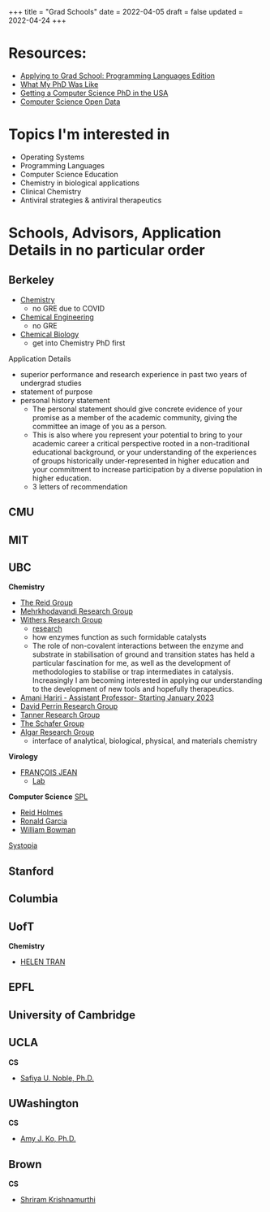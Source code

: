 +++
title = "Grad Schools"
date = 2022-04-05
draft = false
updated = 2022-04-24
+++

# Resources:
- [Applying to Grad School: Programming Languages Edition](https://koronkevi.ch/posts/applying-to-grad-school.html)
- [What My PhD Was Like](https://jxyzabc.blogspot.com/2016/02/my-phd-abridged.html)
- [Getting a Computer Science PhD in the USA](https://parentheticallyspeaking.org/articles/us-cs-phd-faq/)
- [Computer Science Open Data](https://jeffhuang.com/computer-science-open-data/)

# Topics I'm interested in
- Operating Systems
- Programming Languages
- Computer Science Education
- Chemistry in biological applications
- Clinical Chemistry
- Antiviral strategies & antiviral therapeutics

# Schools, Advisors, Application Details in no particular order

## Berkeley
  - [Chemistry](https://chemistry.berkeley.edu/chem-research)
    - no GRE due to COVID
  - [Chemical Engineering](https://chemistry.berkeley.edu/cbe-research)
    - no GRE
  - [Chemical Biology](https://chembio.berkeley.edu/)
    - get into Chemistry PhD first

Application Details
- superior performance and research experience in past two years of undergrad studies
- statement of purpose
- personal history statement
  - The personal statement should give concrete evidence of your promise as a member of the academic community, giving the committee an image of you as a person.
  - This is also where you represent your potential to bring to your academic career a critical perspective rooted in a non-traditional educational background, or your understanding of the experiences of groups historically under-represented in higher education and your commitment to increase participation by a diverse population in higher education.
  - 3 letters of recommendation

## CMU

## MIT

## UBC
**Chemistry**   
- [The Reid Group](https://chem-reid-2020.sites.olt.ubc.ca/publications/)
- [Mehrkhodavandi Research Group](https://mehr.chem.ubc.ca/)
- [Withers Research Group](https://withers.chem.ubc.ca/s-withers/)
  - [research](https://withers.chem.ubc.ca/research/)
  - how enzymes function as such formidable catalysts
  - The role of non-covalent interactions between the enzyme and substrate in stabilisation of ground and transition states has held a particular fascination for me, as well as the development of methodologies to stabilise or trap intermediates in catalysis. Increasingly I am becoming interested in applying our understanding to the development of new tools and hopefully therapeutics.
- [Amani Hariri - Assistant Professor- Starting January 2023](https://www.chem.ubc.ca/amani-hariri)
- [David Perrin Research Group](https://perrin.chem.ubc.ca/?login)
- [Tanner Research Group](https://tanner.chem.ubc.ca/)
- [The Schafer Group](https://schafer.chem.ubc.ca/home-page/)
- [Algar Research Group](https://groups.chem.ubc.ca/algar/)
  - interface of analytical, biological, physical, and materials chemistry

**Virology**
- [FRANÇOIS JEAN](https://www.microbiology.ubc.ca/research/labs/jean/pi)
  - [Lab](https://www.microbiology.ubc.ca/research/labs/jean)

**Computer Science**
[SPL](https://spl.cs.ubc.ca/index.html)
- [Reid Holmes](https://www.cs.ubc.ca/~rtholmes/publications.html)
- [Ronald Garcia](https://www.cs.ubc.ca/~rxg/#pubs) 
- [William Bowman](https://www.williamjbowman.com/papers/index.html) 

[Systopia](https://systopia.cs.ubc.ca/)

## Stanford
 
## Columbia

## UofT
**Chemistry**
- [HELEN TRAN](https://helen-t.com/)

## EPFL

## University of Cambridge
 
## UCLA
**CS**
- [Safiya U. Noble, Ph.D.](https://safiyaunoble.com/)

## UWashington
**CS**
  - [Amy J. Ko, Ph.D.](https://faculty.washington.edu/ajko/essays)

## Brown
**CS**
- [Shriram Krishnamurthi](https://cs.brown.edu/~sk/)
  
